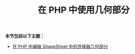 ﻿---
title: 在 PHP 中使用几何部分
type: docs
weight: 40
url: /zh/java/working-with-geometry-section-in-php/
---
**本节包括以下主题：**

- [在 PHP 中编辑 ShapeSheet 中的连接器几何部分](/diagram/zh/java/edit-connector-geometry-section-in-the-shapesheet-in-php/)
